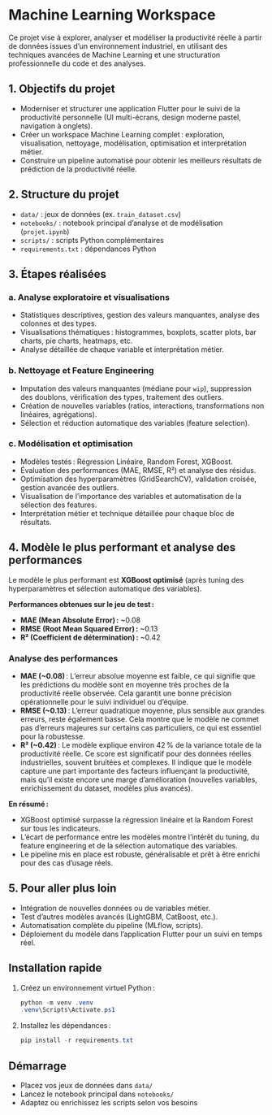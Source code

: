 # Machine Learning Workspace

Ce projet vise à explorer, analyser et modéliser la productivité réelle à partir de données issues d’un environnement industriel, en utilisant des techniques avancées de Machine Learning et une structuration professionnelle du code et des analyses.

## 1. Objectifs du projet
- Moderniser et structurer une application Flutter pour le suivi de la productivité personnelle (UI multi-écrans, design moderne pastel, navigation à onglets).
- Créer un workspace Machine Learning complet : exploration, visualisation, nettoyage, modélisation, optimisation et interprétation métier.
- Construire un pipeline automatisé pour obtenir les meilleurs résultats de prédiction de la productivité réelle.

## 2. Structure du projet
- `data/` : jeux de données (ex. `train_dataset.csv`)
- `notebooks/` : notebook principal d’analyse et de modélisation (`projet.ipynb`)
- `scripts/` : scripts Python complémentaires
- `requirements.txt` : dépendances Python

## 3. Étapes réalisées
### a. Analyse exploratoire et visualisations
- Statistiques descriptives, gestion des valeurs manquantes, analyse des colonnes et des types.
- Visualisations thématiques : histogrammes, boxplots, scatter plots, bar charts, pie charts, heatmaps, etc.
- Analyse détaillée de chaque variable et interprétation métier.

### b. Nettoyage et Feature Engineering
- Imputation des valeurs manquantes (médiane pour `wip`), suppression des doublons, vérification des types, traitement des outliers.
- Création de nouvelles variables (ratios, interactions, transformations non linéaires, agrégations).
- Sélection et réduction automatique des variables (feature selection).

### c. Modélisation et optimisation
- Modèles testés : Régression Linéaire, Random Forest, XGBoost.
- Évaluation des performances (MAE, RMSE, R²) et analyse des résidus.
- Optimisation des hyperparamètres (GridSearchCV), validation croisée, gestion avancée des outliers.
- Visualisation de l’importance des variables et automatisation de la sélection des features.
- Interprétation métier et technique détaillée pour chaque bloc de résultats.

## 4. Modèle le plus performant et analyse des performances
Le modèle le plus performant est **XGBoost optimisé** (après tuning des hyperparamètres et sélection automatique des variables).

**Performances obtenues sur le jeu de test :**
- **MAE (Mean Absolute Error) :** ~0.08
- **RMSE (Root Mean Squared Error) :** ~0.13
- **R² (Coefficient de détermination) :** ~0.42

### Analyse des performances
- **MAE (~0.08)** : L’erreur absolue moyenne est faible, ce qui signifie que les prédictions du modèle sont en moyenne très proches de la productivité réelle observée. Cela garantit une bonne précision opérationnelle pour le suivi individuel ou d’équipe.
- **RMSE (~0.13)** : L’erreur quadratique moyenne, plus sensible aux grandes erreurs, reste également basse. Cela montre que le modèle ne commet pas d’erreurs majeures sur certains cas particuliers, ce qui est essentiel pour la robustesse.
- **R² (~0.42)** : Le modèle explique environ 42 % de la variance totale de la productivité réelle. Ce score est significatif pour des données réelles industrielles, souvent bruitées et complexes. Il indique que le modèle capture une part importante des facteurs influençant la productivité, mais qu’il existe encore une marge d’amélioration (nouvelles variables, enrichissement du dataset, modèles plus avancés).

**En résumé :**
- XGBoost optimisé surpasse la régression linéaire et la Random Forest sur tous les indicateurs.
- L’écart de performance entre les modèles montre l’intérêt du tuning, du feature engineering et de la sélection automatique des variables.
- Le pipeline mis en place est robuste, généralisable et prêt à être enrichi pour des cas d’usage réels.

## 5. Pour aller plus loin
- Intégration de nouvelles données ou de variables métier.
- Test d’autres modèles avancés (LightGBM, CatBoost, etc.).
- Automatisation complète du pipeline (MLflow, scripts).
- Déploiement du modèle dans l’application Flutter pour un suivi en temps réel.

## Installation rapide
1. Créez un environnement virtuel Python :
   ```powershell
   python -m venv .venv
   .venv\Scripts\Activate.ps1
   ```
2. Installez les dépendances :
   ```powershell
   pip install -r requirements.txt
   ```

## Démarrage
- Placez vos jeux de données dans `data/`
- Lancez le notebook principal dans `notebooks/`
- Adaptez ou enrichissez les scripts selon vos besoins

